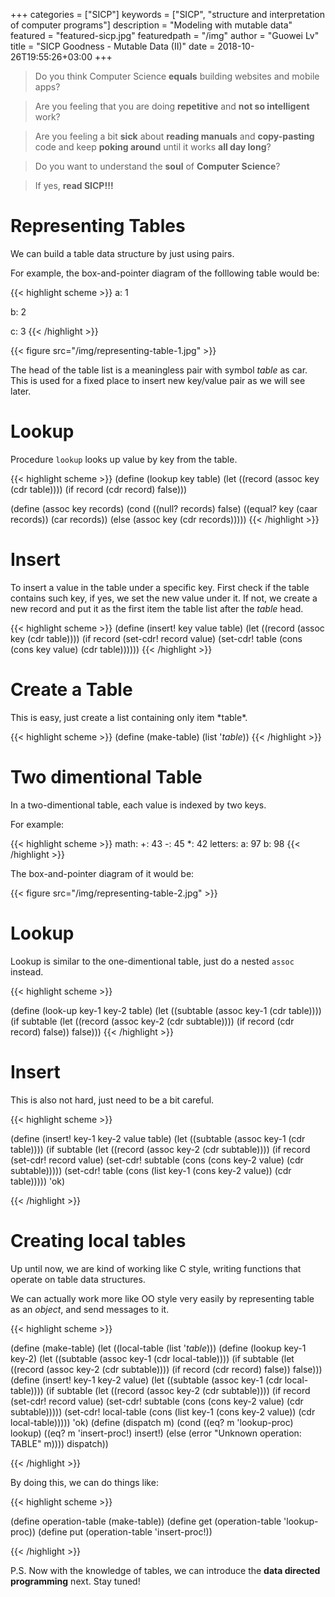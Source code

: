 +++
categories = ["SICP"]
keywords = ["SICP", "structure and interpretation of computer programs"]
description = "Modeling with mutable data"
featured = "featured-sicp.jpg"
featuredpath = "/img"
author = "Guowei Lv"
title = "SICP Goodness - Mutable Data (II)"
date = 2018-10-26T19:55:26+03:00
+++


>Do you think Computer Science **equals** building websites and mobile apps? 

>Are you feeling that you are doing **repetitive** and **not so intelligent** work?

>Are you feeling a bit **sick** about **reading manuals** and **copy-pasting** code and keep **poking around** until it works **all day long**? 

>Do you want to understand the **soul** of **Computer Science**?

>If yes, **read SICP!!!**

# Representing Tables

We can build a table data structure by just using pairs.

For example, the box-and-pointer diagram of the folllowing table would be:

{{< highlight scheme >}}
a: 1

b: 2

c: 3
{{< /highlight >}}

{{< figure src="/img/representing-table-1.jpg" >}}

The head of the table list is a meaningless pair with symbol *table* as car. This is used for a fixed place to insert new key/value pair as we will see later.

# Lookup

Procedure `lookup` looks up value by key from the table.

{{< highlight scheme >}}
(define (lookup key table)
  (let ((record (assoc key (cdr table))))
    (if record
        (cdr record)
        false)))

(define (assoc key records)
  (cond ((null? records) false)
        ((equal? key (caar records)) (car records))
        (else (assoc key (cdr records)))))
{{< /highlight >}}


# Insert

To insert a value in the table under a specific key. First check if the table contains such key, if yes, we set the new value under it. If not, we create a new record and put it as the first item  the table list after the *table* head.

{{< highlight scheme >}}
(define (insert! key value table)
  (let ((record (assoc key (cdr table))))
    (if record
        (set-cdr! record value)
        (set-cdr! table (cons (cons key value) (cdr table))))))
{{< /highlight >}}

# Create a Table

This is easy, just create a list containing only item \*table\*.

{{< highlight scheme >}}
(define (make-table)
  (list '*table*))
{{< /highlight >}}

# Two dimentional Table

In a two-dimentional table, each value is indexed by two keys.

For example:

{{< highlight scheme >}}
math:
  +: 43
  -: 45
  *: 42
letters:
  a: 97
  b: 98
{{< /highlight >}}

The box-and-pointer diagram of it would be:

{{< figure src="/img/representing-table-2.jpg" >}}

# Lookup

Lookup is similar to the one-dimentional table, just do a nested `assoc` instead.

{{< highlight scheme >}}

(define (look-up key-1 key-2 table)
  (let ((subtable (assoc key-1 (cdr table))))
    (if subtable
        (let ((record (assoc key-2 (cdr subtable))))
          (if record
              (cdr record)
              false))
        false)))
{{< /highlight >}}

# Insert

This is also not hard, just need to be a bit careful.

{{< highlight scheme >}}

(define (insert! key-1 key-2 value table)
  (let ((subtable (assoc key-1 (cdr table))))
    (if subtable
        (let ((record (assoc key-2 (cdr subtable))))
          (if record
              (set-cdr! record value)
              (set-cdr! subtable
                        (cons (cons key-2 value)
                              (cdr subtable)))))
        (set-cdr! table
                  (cons (list key-1 (cons key-2 value))
                        (cdr table)))))
  'ok)

{{< /highlight >}}

# Creating local tables

Up until now, we are kind of working like C style, writing functions that operate on table data structures.

We can actually work more like OO style very easily by representing table as an *object*, and send messages to it.

{{< highlight scheme >}}

(define (make-table)
  (let ((local-table (list '*table*)))
    (define (lookup key-1 key-2)
      (let ((subtable 
             (assoc key-1 (cdr local-table))))
        (if subtable
            (let ((record 
                   (assoc key-2 
                          (cdr subtable))))
              (if record (cdr record) false))
            false)))
    (define (insert! key-1 key-2 value)
      (let ((subtable 
             (assoc key-1 (cdr local-table))))
        (if subtable
            (let ((record 
                   (assoc key-2 
                          (cdr subtable))))
              (if record
                  (set-cdr! record value)
                  (set-cdr! 
                   subtable
                   (cons (cons key-2 value)
                         (cdr subtable)))))
            (set-cdr! 
             local-table
             (cons (list key-1
                         (cons key-2 value))
                   (cdr local-table)))))
      'ok)
    (define (dispatch m)
      (cond ((eq? m 'lookup-proc) lookup)
            ((eq? m 'insert-proc!) insert!)
            (else (error "Unknown operation: 
                          TABLE" m))))
    dispatch))

{{< /highlight >}}

By doing this, we can do things like:

{{< highlight scheme >}}

(define operation-table (make-table))
(define get (operation-table 'lookup-proc))
(define put (operation-table 'insert-proc!))

{{< /highlight >}}

P.S. Now with the knowledge of tables, we can introduce the **data directed programming** next. Stay tuned!
